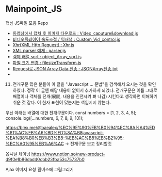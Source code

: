 # Mainpoint_JS

핵심 JS파일 모음 Repo
- [동영상에서 캡처 후 이미지 다운로드 : Video_caputure&download.js](./Video_caputure&download.js)
- [비디오플레이어 속도조절 / 역재생 : Custom_Vid_control.js](./Custom_Vid_control.js)
- [Xhr(XML Http Request) : Xhr.js](./Xhr.js)
- [XML parser 예제 : parser.js](./parser.js)
- [객체 배열 sort : object_Array_sort.js](./object_Array_sort.js)
- [파일 크기 변경 : filesizeTransform.js](./Filesize_Transform.js)
- [Request로 JSON Array Data 전송 : JSONArray전송.txt ](./JSONArray전송.txt)
- 




11. 전개구문
많은 분들이 이 글을 "Javascript ... 문법"을 검색해서 오시는 것을 확인하였다. 정작 이 글엔 해당 내용이 없어서 추가하게 되었다. 전개구문은 이름 그대로 배열이나 객체를 전개(展開, 내용을 진전시켜 펴 나감) 시킨다고 생각하면 이해하기 쉬운 것 같다. 이 한자 표현이 맞는지는 책임지지 않는다.

우선 아래는 배열에 대한 전개구문이다.
const numbers = [1, 2, 3, 4, 5];
console.log([...numbers, 6, 7, 8, 9, 10]);

https://blex.me/@baealex/%EC%9E%90%EB%B0%94%EC%8A%A4%ED%81%AC%EB%A6%BD%ED%8A%B8javascript-%EA%B8%B0%EB%B3%B8-%EB%AC%B8%EB%B2%95-%EC%A0%95%EB%A6%AC
-> 전개구문 보고 정리할것

옵셔널 체이닝
https://www.notion.so/new-product-d9f0e1b86dad40cbb23fba53c75737b0



Ajax 이미지 요청
캔버스에 그림그리기
